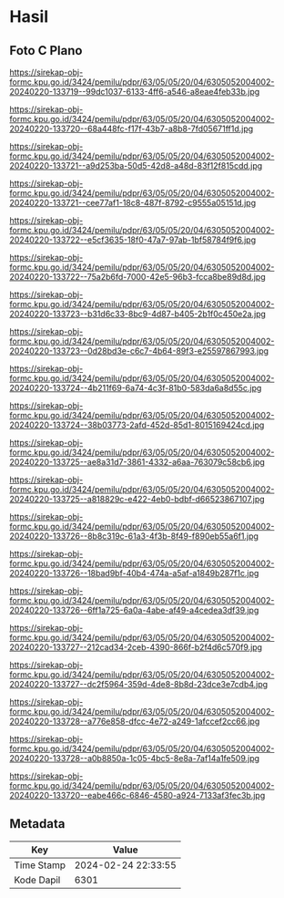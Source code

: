 # Hasil

## Foto C Plano

https://sirekap-obj-formc.kpu.go.id/3424/pemilu/pdpr/63/05/05/20/04/6305052004002-20240220-133719--99dc1037-6133-4ff6-a546-a8eae4feb33b.jpg

https://sirekap-obj-formc.kpu.go.id/3424/pemilu/pdpr/63/05/05/20/04/6305052004002-20240220-133720--68a448fc-f17f-43b7-a8b8-7fd05671ff1d.jpg

https://sirekap-obj-formc.kpu.go.id/3424/pemilu/pdpr/63/05/05/20/04/6305052004002-20240220-133721--a9d253ba-50d5-42d8-a48d-83f12f815cdd.jpg

https://sirekap-obj-formc.kpu.go.id/3424/pemilu/pdpr/63/05/05/20/04/6305052004002-20240220-133721--cee77af1-18c8-487f-8792-c9555a05151d.jpg

https://sirekap-obj-formc.kpu.go.id/3424/pemilu/pdpr/63/05/05/20/04/6305052004002-20240220-133722--e5cf3635-18f0-47a7-97ab-1bf58784f9f6.jpg

https://sirekap-obj-formc.kpu.go.id/3424/pemilu/pdpr/63/05/05/20/04/6305052004002-20240220-133722--75a2b6fd-7000-42e5-96b3-fcca8be89d8d.jpg

https://sirekap-obj-formc.kpu.go.id/3424/pemilu/pdpr/63/05/05/20/04/6305052004002-20240220-133723--b31d6c33-8bc9-4d87-b405-2b1f0c450e2a.jpg

https://sirekap-obj-formc.kpu.go.id/3424/pemilu/pdpr/63/05/05/20/04/6305052004002-20240220-133723--0d28bd3e-c6c7-4b64-89f3-e25597867993.jpg

https://sirekap-obj-formc.kpu.go.id/3424/pemilu/pdpr/63/05/05/20/04/6305052004002-20240220-133724--4b211f69-6a74-4c3f-81b0-583da6a8d55c.jpg

https://sirekap-obj-formc.kpu.go.id/3424/pemilu/pdpr/63/05/05/20/04/6305052004002-20240220-133724--38b03773-2afd-452d-85d1-8015169424cd.jpg

https://sirekap-obj-formc.kpu.go.id/3424/pemilu/pdpr/63/05/05/20/04/6305052004002-20240220-133725--ae8a31d7-3861-4332-a6aa-763079c58cb6.jpg

https://sirekap-obj-formc.kpu.go.id/3424/pemilu/pdpr/63/05/05/20/04/6305052004002-20240220-133725--a818829c-e422-4eb0-bdbf-d66523867107.jpg

https://sirekap-obj-formc.kpu.go.id/3424/pemilu/pdpr/63/05/05/20/04/6305052004002-20240220-133726--8b8c319c-61a3-4f3b-8f49-f890eb55a6f1.jpg

https://sirekap-obj-formc.kpu.go.id/3424/pemilu/pdpr/63/05/05/20/04/6305052004002-20240220-133726--18bad9bf-40b4-474a-a5af-a1849b287f1c.jpg

https://sirekap-obj-formc.kpu.go.id/3424/pemilu/pdpr/63/05/05/20/04/6305052004002-20240220-133726--6ff1a725-6a0a-4abe-af49-a4cedea3df39.jpg

https://sirekap-obj-formc.kpu.go.id/3424/pemilu/pdpr/63/05/05/20/04/6305052004002-20240220-133727--212cad34-2ceb-4390-866f-b2f4d6c570f9.jpg

https://sirekap-obj-formc.kpu.go.id/3424/pemilu/pdpr/63/05/05/20/04/6305052004002-20240220-133727--dc2f5964-359d-4de8-8b8d-23dce3e7cdb4.jpg

https://sirekap-obj-formc.kpu.go.id/3424/pemilu/pdpr/63/05/05/20/04/6305052004002-20240220-133728--a776e858-dfcc-4e72-a249-1afccef2cc66.jpg

https://sirekap-obj-formc.kpu.go.id/3424/pemilu/pdpr/63/05/05/20/04/6305052004002-20240220-133728--a0b8850a-1c05-4bc5-8e8a-7af14a1fe509.jpg

https://sirekap-obj-formc.kpu.go.id/3424/pemilu/pdpr/63/05/05/20/04/6305052004002-20240220-133720--eabe466c-6846-4580-a924-7133af3fec3b.jpg


## Metadata

| Key        | Value               |
| ---------- | ------------------- |
| Time Stamp | 2024-02-24 22:33:55 |
| Kode Dapil | 6301                |



